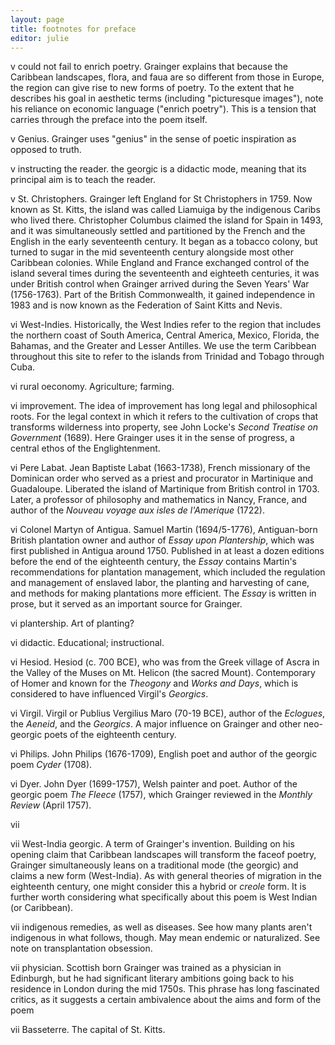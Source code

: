 ```yaml
---
layout: page
title: footnotes for preface
editor: julie
---
```



v could not fail to enrich poetry. Grainger explains that because the Caribbean landscapes, flora, and faua are so different from those in Europe, the region can give rise to new forms of poetry. To the extent that he describes his goal in aesthetic terms (including "picturesque images"), note his reliance on economic language ("enrich poetry"). This is a tension that carries through the preface into the poem itself.

v Genius. Grainger uses "genius" in the sense of poetic inspiration as opposed to truth.

v instructing the reader. the georgic is a didactic mode, meaning that its principal aim is to teach the reader.

v St. Christophers. Grainger left England for St Christophers in 1759. Now known as St. Kitts, the island was called Liamuiga by the indigenous Caribs who lived there. Christopher Columbus claimed the island for Spain in 1493, and it was simultaneously settled and partitioned by the French and the English in the early seventeenth century. It began as a tobacco colony, but turned to sugar in the mid seventeenth century alongside most other Caribbean colonies. While England and France exchanged control of the island several times during the seventeenth and eighteeth centuries, it was under British control when Grainger arrived during the Seven Years' War (1756-1763). Part of the British Commonwealth, it gained independence in 1983 and is now known as the Federation of Saint Kitts and Nevis.

vi West-Indies. Historically, the West Indies refer to the region that includes the northern coast of South America, Central America, Mexico, Florida, the Bahamas, and the Greater and Lesser Antilles. We use the term Caribbean throughout this site to refer to the islands from Trinidad and Tobago through Cuba.

vi rural oeconomy.  Agriculture; farming.

vi improvement. The idea of improvement has long legal and philosophical roots. For the legal context in which it refers to the cultivation of crops that transforms wilderness into property, see John Locke's *Second Treatise on Government* (1689). Here Grainger uses it in the sense of progress, a central ethos of the Englightenment.    

vi Pere Labat. Jean Baptiste Labat (1663-1738), French missionary of the Dominican order who served as a priest and procurator in Martinique and Guadaloupe. Liberated the island of Martinique from British control in 1703. Later, a professor of philosophy and mathematics in Nancy, France, and author of the *Nouveau voyage aux isles de l'Amerique* (1722).

vi Colonel Martyn of Antigua. Samuel Martin (1694/5-1776), Antiguan-born British plantation owner and author of *Essay upon Plantership*, which was first published in Antigua around 1750. Published in at least a dozen editions before the end of the eighteenth century, the *Essay* contains Martin's recommendations for plantation management, which included the regulation and management of enslaved labor, the planting and harvesting of cane, and methods for making plantations more efficient. The *Essay* is written in prose, but it served as an important source for Grainger.

vi plantership. Art of planting? 

vi didactic. Educational; instructional.

vi Hesiod. Hesiod (c. 700 BCE), who was from the Greek village of Ascra in the Valley of the Muses on Mt. Helicon (the sacred Mount). Contemporary of Homer and known for the *Theogony* and *Works and Days*, which is considered to have influenced Virgil's *Georgics*. 

vi Virgil. Virgil or Publius Vergilius Maro (70-19 BCE), author of the *Eclogues*, the *Aeneid*, and the *Georgics*. A major influence on Grainger and other neo-georgic poets of the eighteenth century.

vi Philips.  John Philips (1676-1709), English poet and author of the georgic poem *Cyder* (1708).

vi Dyer. John Dyer (1699-1757), Welsh painter and poet. Author of the georgic poem *The Fleece* (1757), which Grainger reviewed in the *Monthly Review* (April 1757).

vii <!-- TRANSLATION OF LATIN VERSE -->

vii West-India georgic. A term of Grainger's invention. Building on his opening claim that Caribbean landscapes will transform the faceof poetry, Grainger simultaneously leans on a traditional mode (the georgic) and claims a new form (West-India). As with general theories of migration in the eighteenth century, one might consider this a hybrid or *creole* form. It is further worth considering what specifically about this poem is West Indian (or Caribbean). 

vii indigenous remedies, as well as diseases. See how many plants aren't indigenous in what follows, though. May mean endemic or naturalized. See note on transplantation obsession.  

vii physician. Scottish born Grainger was trained as a physician in Edinburgh, but he had significant literary ambitions going back to his residence in London during the mid 1750s. This phrase has long fascinated critics, as it suggests a certain ambivalence about the aims and form of the poem <!--needs work-->

vii Basseterre. The capital of St. Kitts.

